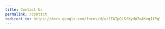 ```yaml
---
title: Contact Us
permalink: /contact
redirect_to: https://docs.google.com/forms/d/e/1FAIpQLSfXydW7eAKvqJfPgY-3nJ3t2KexE2CuZleqAYnS30fl2HUVaw/viewform?usp=sf_link
---
```


